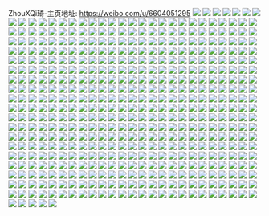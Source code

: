 ZhouXQi琦-主页地址: https://weibo.com/u/6604051295 
![](https://wx4.sinaimg.cn/mw2000/007cVVqngy1goeypsejzbj31871mxb29.jpg) 
![](https://wx4.sinaimg.cn/mw2000/007cVVqngy1goeyproehbj315j1hv7td.jpg) 
![](https://wx4.sinaimg.cn/mw2000/007cVVqngy1goeypyvvjvj31sc2dse82.jpg) 
![](https://wx4.sinaimg.cn/mw2000/007cVVqngy1goeypx9nqkj31sc2dsb2a.jpg) 
![](https://wx4.sinaimg.cn/mw2000/007cVVqngy1goeyptbmtuj31m625knpd.jpg) 
![](https://wx4.sinaimg.cn/mw2000/007cVVqngy1goeyptwvb8j30zj1bfkbc.jpg) 
![](https://wx4.sinaimg.cn/mw2000/007cVVqngy1goeyppzkraj31op28y7wi.jpg) 
![](https://wx4.sinaimg.cn/mw2000/007cVVqngy1goeypuelh3j31381gbtsn.jpg) 
![](https://wx4.sinaimg.cn/mw2000/007cVVqngy1goeypvl0knj31pr2ac1ky.jpg) 
![](https://wx4.sinaimg.cn/mw2000/007cVVqngy1go6xz5zg8bj31lv256npd.jpg) 
![](https://wx4.sinaimg.cn/mw2000/007cVVqngy1go6xz41vjlj31ny27ynpd.jpg) 
![](https://wx4.sinaimg.cn/mw2000/007cVVqngy1go6xz84rnzj31sc2dsx6p.jpg) 
![](https://wx4.sinaimg.cn/mw2000/007cVVqngy1go6xz1snvtj31ls252qv5.jpg) 
![](https://wx4.sinaimg.cn/mw2000/007cVVqngy1go6xz0tt37j314e1hu4qp.jpg) 
![](https://wx4.sinaimg.cn/mw2000/007cVVqngy1go6xz32urcj31rn2cuqv5.jpg) 
![](https://wx4.sinaimg.cn/mw2000/007cVVqngy1go6xz50bpaj31jq22bhdt.jpg) 
![](https://wx4.sinaimg.cn/mw2000/007cVVqngy1go6xz9a7u6j31gi1y0hdt.jpg) 
![](https://wx4.sinaimg.cn/mw2000/007cVVqngy1go6xz6xed5j31r92cchdt.jpg) 
![](https://wx4.sinaimg.cn/mw2000/007cVVqnly1go3fev4cmuj32bq33m4qq.jpg) 
![](https://wx4.sinaimg.cn/mw2000/007cVVqnly1go3fey3dcaj327d2xu4qq.jpg) 
![](https://wx4.sinaimg.cn/mw2000/007cVVqnly1go3fewy0r1j32c03401kz.jpg) 
![](https://wx4.sinaimg.cn/mw2000/007cVVqnly1go3feywkxrj31dj1u2nom.jpg) 
![](https://wx4.sinaimg.cn/mw2000/007cVVqnly1go3ff0vs3uj32c0340e82.jpg) 
![](https://wx4.sinaimg.cn/mw2000/007cVVqnly1go3ff01oc9j32c0340hdu.jpg) 
![](https://wx4.sinaimg.cn/mw2000/007cVVqngy1gnl035v6moj30n01dsdk6.jpg) 
![](https://wx4.sinaimg.cn/mw2000/007cVVqngy1gnin2cw530j30n01dsdkx.jpg) 
![](https://wx4.sinaimg.cn/mw2000/007cVVqngy1gnf9u7pc3aj30n01ds7wj.jpg) 
![](https://wx4.sinaimg.cn/mw2000/007cVVqngy1gnf9u0y9nnj30n01dse83.jpg) 
![](https://wx4.sinaimg.cn/mw2000/007cVVqngy1gnf9udsumej30n01dsb2b.jpg) 
![](https://wx4.sinaimg.cn/mw2000/007cVVqngy1gnf9u9mcgrj30n01dshdv.jpg) 
![](https://wx4.sinaimg.cn/mw2000/007cVVqngy1gnf9u3ubfxj30n01dskjn.jpg) 
![](https://wx4.sinaimg.cn/mw2000/007cVVqngy1gnf9ubyhetj30n01dse83.jpg) 
![](https://wx4.sinaimg.cn/mw2000/007cVVqngy1gncx25y7dfj31d71tm7wh.jpg) 
![](https://wx4.sinaimg.cn/mw2000/007cVVqngy1gncx236ivwj317f1lwx3t.jpg) 
![](https://wx4.sinaimg.cn/mw2000/007cVVqngy1gncx24pue1j31iu215e81.jpg) 
![](https://wx4.sinaimg.cn/mw2000/007cVVqngy1gncx2213zyj31sc2ds7wi.jpg) 
![](https://wx4.sinaimg.cn/mw2000/007cVVqngy1gncx27l0gtj31kp23m7wi.jpg) 
![](https://wx4.sinaimg.cn/mw2000/007cVVqngy1gncx1z9p0kj31sc2ds1ky.jpg) 
![](https://wx4.sinaimg.cn/mw2000/007cVVqngy1gncx1wss6jj31gf1xv4qq.jpg) 
![](https://wx4.sinaimg.cn/mw2000/007cVVqngy1gncx294fnuj319w1p6kjl.jpg) 
![](https://wx4.sinaimg.cn/mw2000/007cVVqngy1gncx2ap1l6j31f61w8npd.jpg) 
![](https://wx4.sinaimg.cn/mw2000/007cVVqngy1gn61wfofuej31sc2deqv6.jpg) 
![](https://wx4.sinaimg.cn/mw2000/007cVVqngy1gn61weqbnrj31kf238hdu.jpg) 
![](https://wx4.sinaimg.cn/mw2000/007cVVqngy1gn61wgjhm0j31hl1z8npd.jpg) 
![](https://wx4.sinaimg.cn/mw2000/007cVVqngy1gn61wjcryrj31hp1zd000.jpg) 
![](https://wx4.sinaimg.cn/mw2000/007cVVqngy1gn61wk6dmpj32722bu7wh.jpg) 
![](https://wx4.sinaimg.cn/mw2000/007cVVqngy1gn61wkq0uqj30se11v49i.jpg) 
![](https://wx4.sinaimg.cn/mw2000/007cVVqngy1gn61wle0moj31jy22lhdt.jpg) 
![](https://wx4.sinaimg.cn/mw2000/007cVVqngy1gn61wi8zqmj31l52461ky.jpg) 
![](https://wx4.sinaimg.cn/mw2000/007cVVqngy1gn61wmd0m3j31sc2dshdu.jpg) 
![](https://wx4.sinaimg.cn/mw2000/007cVVqngy1gmvgi54zybj318n20yb29.jpg) 
![](https://wx4.sinaimg.cn/mw2000/007cVVqngy1gmvgi70a2rj31851mv7wh.jpg) 
![](https://wx4.sinaimg.cn/mw2000/007cVVqngy1gmvgi6540ej31411qy7wh.jpg) 
![](https://wx4.sinaimg.cn/mw2000/007cVVqngy1gmvgi44q0bj31fo1wwb2a.jpg) 
![](https://wx4.sinaimg.cn/mw2000/007cVVqngy1gms3qklqi0j31mb25rx6p.jpg) 
![](https://wx4.sinaimg.cn/mw2000/007cVVqngy1gms3q6t9dxj315x1jxaw2.jpg) 
![](https://wx4.sinaimg.cn/mw2000/007cVVqngy1gms3qrmllpj31sc2dsb2a.jpg) 
![](https://wx4.sinaimg.cn/mw2000/007cVVqngy1gms3qzv6wwj31sc2dshdu.jpg) 
![](https://wx4.sinaimg.cn/mw2000/007cVVqngy1gms3r7u793j31sc2ds4qr.jpg) 
![](https://wx4.sinaimg.cn/mw2000/007cVVqngy1gms3rdt8cnj31p029ce82.jpg) 
![](https://wx4.sinaimg.cn/mw2000/007cVVqngy1gms3q97yxuj32c0340apu.jpg) 
![](https://wx4.sinaimg.cn/mw2000/007cVVqngy1gms3ujeqlvj30qz1007wh.jpg) 
![](https://wx4.sinaimg.cn/mw2000/007cVVqngy1gms3qeqxi8j32c0340qv5.jpg) 
![](https://wx4.sinaimg.cn/mw2000/007cVVqngy1gmrx2h5qgwj32c0340b29.jpg) 
![](https://wx4.sinaimg.cn/mw2000/007cVVqngy1gmhvtga55mj31a81pn4qp.jpg) 
![](https://wx4.sinaimg.cn/mw2000/007cVVqngy1gmhvti88s3j329y2ltnpe.jpg) 
![](https://wx4.sinaimg.cn/mw2000/007cVVqngy1gmhvtd5jbnj31l6249npd.jpg) 
![](https://wx4.sinaimg.cn/mw2000/007cVVqngy1gmhvtblwt6j31v22hfqv5.jpg) 
![](https://wx4.sinaimg.cn/mw2000/007cVVqngy1gmhvtevj1mj31kj1y1qv5.jpg) 
![](https://wx4.sinaimg.cn/mw2000/007cVVqngy1gmhvtm6u2hj31dw1uix6p.jpg) 
![](https://wx4.sinaimg.cn/mw2000/007cVVqngy1gmhvtnvqyfj31sc2du7wi.jpg) 
![](https://wx4.sinaimg.cn/mw2000/007cVVqngy1gmhvtkgbwdj31sc2dsnpe.jpg) 
![](https://wx4.sinaimg.cn/mw2000/007cVVqngy1gmhvtpw066j31dv1uhx6p.jpg) 
![](https://wx4.sinaimg.cn/mw2000/007cVVqngy1gm9pt8zdfvj31lz25c4qq.jpg) 
![](https://wx4.sinaimg.cn/mw2000/007cVVqngy1gm9ptb0ctsj32102peb2b.jpg) 
![](https://wx4.sinaimg.cn/mw2000/007cVVqngy1gm9pt7hhlrj31wb2j3npe.jpg) 
![](https://wx4.sinaimg.cn/mw2000/007cVVqngy1gm9ptdc5eoj31sc2dskjm.jpg) 
![](https://wx4.sinaimg.cn/mw2000/007cVVqngy1gm9ptf4nkxj31sc2ds4qr.jpg) 
![](https://wx4.sinaimg.cn/mw2000/007cVVqngy1gm9pt5vgwdj317r1mc4qp.jpg) 
![](https://wx4.sinaimg.cn/mw2000/007cVVqngy1gm9ptg5nzvj30vb15snam.jpg) 
![](https://wx4.sinaimg.cn/mw2000/007cVVqngy1gm9ptj8zemj31sc2dsnpe.jpg) 
![](https://wx4.sinaimg.cn/mw2000/007cVVqngy1gm9pthau7qj31kw23wu0x.jpg) 
![](https://wx4.sinaimg.cn/mw2000/007cVVqngy1glwuk5xa0pj31rv2cikjm.jpg) 
![](https://wx4.sinaimg.cn/mw2000/007cVVqngy1glwukchh4uj31qu2bsqv5.jpg) 
![](https://wx4.sinaimg.cn/mw2000/007cVVqngy1glwukabo7lj31rk2cre82.jpg) 
![](https://wx4.sinaimg.cn/mw2000/007cVVqngy1glwuk2o9t7j31e02927wi.jpg) 
![](https://wx4.sinaimg.cn/mw2000/007cVVqngy1glwt25l0r7j32c02c0e81.jpg) 
![](https://wx4.sinaimg.cn/mw2000/007cVVqngy1glwukdnxamj31pt2aex6p.jpg) 
![](https://wx4.sinaimg.cn/mw2000/007cVVqngy1gluksi1mq4j325633zb2a.jpg) 
![](https://wx4.sinaimg.cn/mw2000/007cVVqngy1glukslk7uij31px2aj1kz.jpg) 
![](https://wx4.sinaimg.cn/mw2000/007cVVqngy1gluksm3zo6j30n00sytdi.jpg) 
![](https://wx4.sinaimg.cn/mw2000/007cVVqngy1gluksnsq2oj31mz26nnpe.jpg) 
![](https://wx4.sinaimg.cn/mw2000/007cVVqngy1gluksjq9scj32102c4kjm.jpg) 
![](https://wx4.sinaimg.cn/mw2000/007cVVqngy1glukspemz4j31lf24kkjm.jpg) 
![](https://wx4.sinaimg.cn/mw2000/007cVVqngy1gluksgi0pij315p1jm4fv.jpg) 
![](https://wx4.sinaimg.cn/mw2000/007cVVqngy1gluksq67qpj316a1kd1g4.jpg) 
![](https://wx4.sinaimg.cn/mw2000/007cVVqngy1gluksr8djnj316o1kwe81.jpg) 
![](https://wx4.sinaimg.cn/mw2000/007cVVqngy1glk5elk8sjj31sc245hdt.jpg) 
![](https://wx4.sinaimg.cn/mw2000/007cVVqngy1glk5etzgcgj31ot29iqv5.jpg) 
![](https://wx4.sinaimg.cn/mw2000/007cVVqngy1glk5erof9pj31n02544qq.jpg) 
![](https://wx4.sinaimg.cn/mw2000/007cVVqngy1glk5ehsudhj30vj161h1z.jpg) 
![](https://wx4.sinaimg.cn/mw2000/007cVVqngy1glk5efoqgyj30wh17b14b.jpg) 
![](https://wx4.sinaimg.cn/mw2000/007cVVqngy1glk5egmshgj30tq13ntk8.jpg) 
![](https://wx4.sinaimg.cn/mw2000/007cVVqngy1glk5eozk74j316o1kw7wh.jpg) 
![](https://wx4.sinaimg.cn/mw2000/007cVVqngy1glk5enarnvj316o1kw4qp.jpg) 
![](https://wx4.sinaimg.cn/mw2000/007cVVqngy1glk5eiyqdij316o1kwkdf.jpg) 
![](https://wx4.sinaimg.cn/mw2000/007cVVqngy1gleah40xg6j31r82cbqv5.jpg) 
![](https://wx4.sinaimg.cn/mw2000/007cVVqngy1gleah33tp9j30mk0rw14a.jpg) 
![](https://wx4.sinaimg.cn/mw2000/007cVVqngy1gleah048aaj31sc2ds7wi.jpg) 
![](https://wx4.sinaimg.cn/mw2000/007cVVqngy1gleah6py5tj31kt2chnpd.jpg) 
![](https://wx4.sinaimg.cn/mw2000/007cVVqngy1gleah276q2j31r12c24qq.jpg) 
![](https://wx4.sinaimg.cn/mw2000/007cVVqngy1gleah5ezjjj31sc2ds7wi.jpg) 
![](https://wx4.sinaimg.cn/mw2000/007cVVqngy1gleah83tiuj30mz0ugdmg.jpg) 
![](https://wx4.sinaimg.cn/mw2000/007cVVqngy1glc0vluzxrj316o1kw1jj.jpg) 
![](https://wx4.sinaimg.cn/mw2000/007cVVqngy1glc0vrmo7gj316o1kwkef.jpg) 
![](https://wx4.sinaimg.cn/mw2000/007cVVqngy1glc0vq51fkj314l1i41k1.jpg) 
![](https://wx4.sinaimg.cn/mw2000/007cVVqngy1glc0vjo4cnj316k1kr1kf.jpg) 
![](https://wx4.sinaimg.cn/mw2000/007cVVqngy1glc0vmy4k8j31jc15te24.jpg) 
![](https://wx4.sinaimg.cn/mw2000/007cVVqngy1glc0w0a8tzj316o1kw1kx.jpg) 
![](https://wx4.sinaimg.cn/mw2000/007cVVqngy1glc0vxz14zj31681kbh9z.jpg) 
![](https://wx4.sinaimg.cn/mw2000/007cVVqngy1glc0vtqiidj316o1kwx3f.jpg) 
![](https://wx4.sinaimg.cn/mw2000/007cVVqngy1glc0vyptitj313o1gw17y.jpg) 
![](https://wx4.sinaimg.cn/mw2000/007cVVqngy1glc0vvcwomj31651k77wh.jpg) 
![](https://wx4.sinaimg.cn/mw2000/007cVVqngy1glc0vwtde6j313x1h81kx.jpg) 
![](https://wx4.sinaimg.cn/mw2000/007cVVqngy1glc0vo1v9uj316o1kw7sy.jpg) 
![](https://wx4.sinaimg.cn/mw2000/007cVVqngy1glc0voydrtj315e1j6n75.jpg) 
![](https://wx4.sinaimg.cn/mw2000/007cVVqngy1glc0vsitluj311g1dxqgz.jpg) 
![](https://wx4.sinaimg.cn/mw2000/007cVVqngy1gl9myirny8j31621kw4qp.jpg) 
![](https://wx4.sinaimg.cn/mw2000/007cVVqngy1gl9myjdgp9j316e1kw1c8.jpg) 
![](https://wx4.sinaimg.cn/mw2000/007cVVqngy1gl9myk2qcyj31541jonks.jpg) 
![](https://wx4.sinaimg.cn/mw2000/007cVVqngy1gl9myks7ngj316o1kwavm.jpg) 
![](https://wx4.sinaimg.cn/mw2000/007cVVqngy1gl9myhcprfj316b1kwaw9.jpg) 
![](https://wx4.sinaimg.cn/mw2000/007cVVqngy1gl9myldtptj316n1kwkfg.jpg) 
![](https://wx4.sinaimg.cn/mw2000/007cVVqngy1gl0me5if5aj30zv1k94qp.jpg) 
![](https://wx4.sinaimg.cn/mw2000/007cVVqngy1gl0me4aim8j31481gf4qp.jpg) 
![](https://wx4.sinaimg.cn/mw2000/007cVVqngy1gl0me6dsqgj310k1ih1kx.jpg) 
![](https://wx4.sinaimg.cn/mw2000/007cVVqngy1gl0meb74hgj314z1in1kx.jpg) 
![](https://wx4.sinaimg.cn/mw2000/007cVVqngy1gl0me74wm5j316n1jwx5g.jpg) 
![](https://wx4.sinaimg.cn/mw2000/007cVVqngy1gl0me7uiz4j316o1kw1kx.jpg) 
![](https://wx4.sinaimg.cn/mw2000/007cVVqngy1gl0me9qqvwj31691kd1kx.jpg) 
![](https://wx4.sinaimg.cn/mw2000/007cVVqngy1gl0mec1kxwj316m1ka1kx.jpg) 
![](https://wx4.sinaimg.cn/mw2000/007cVVqngy1gl0me3eu9pj316o1kw4qp.jpg) 
![](https://wx4.sinaimg.cn/mw2000/007cVVqngy1gkzcuyxnuoj30n02zd7wh.jpg) 
![](https://wx4.sinaimg.cn/mw2000/007cVVqngy1gkzcuidw63j30n02k07wh.jpg) 
![](https://wx4.sinaimg.cn/mw2000/007cVVqngy1gkzd1tm0w2j30n048mqv5.jpg) 
![](https://wx4.sinaimg.cn/mw2000/007cVVqngy1gkzd1yx1c4j30kd340hb3.jpg) 
![](https://wx4.sinaimg.cn/mw2000/007cVVqngy1gkzc4amostj328y2zyx6p.jpg) 
![](https://wx4.sinaimg.cn/mw2000/007cVVqngy1gkzd25x5u5j30bi3404i8.jpg) 
![](https://wx4.sinaimg.cn/mw2000/007cVVqngy1gkzd2w3hjxj30n03m2qv5.jpg) 
![](https://wx4.sinaimg.cn/mw2000/007cVVqngy1gkzd3biy22j30n02p27wh.jpg) 
![](https://wx4.sinaimg.cn/mw2000/007cVVqngy1gkzd19clf7j30n04dnx6p.jpg) 
![](https://wx4.sinaimg.cn/mw2000/007cVVqngy1gkr7kzrr9yj310l1kn7ns.jpg) 
![](https://wx4.sinaimg.cn/mw2000/007cVVqngy1gkr7l1rfbpj31571e2x4s.jpg) 
![](https://wx4.sinaimg.cn/mw2000/007cVVqngy1gkr7l0hs6gj313h1ktb29.jpg) 
![](https://wx4.sinaimg.cn/mw2000/007cVVqngy1gkr7l2f6pdj316o1kw4qp.jpg) 
![](https://wx4.sinaimg.cn/mw2000/007cVVqngy1gkr7l122paj30w41hg1dx.jpg) 
![](https://wx4.sinaimg.cn/mw2000/007cVVqngy1gkr7l325oij316o1kw7wh.jpg) 
![](https://wx4.sinaimg.cn/mw2000/007cVVqngy1gkr7l3jbagj30tg15f4g4.jpg) 
![](https://wx4.sinaimg.cn/mw2000/007cVVqngy1gkr7kz7gn5j313l1gsdu3.jpg) 
![](https://wx4.sinaimg.cn/mw2000/007cVVqngy1gkr7l3wvekj30pe11twmy.jpg) 
![](https://wx4.sinaimg.cn/mw2000/007cVVqngy1gknoxx57nhj316o1kwaus.jpg) 
![](https://wx4.sinaimg.cn/mw2000/007cVVqngy1gknow6vq3bj316o1kw7lw.jpg) 
![](https://wx4.sinaimg.cn/mw2000/007cVVqngy1gknow8i3jtj316o1kwx3k.jpg) 
![](https://wx4.sinaimg.cn/mw2000/007cVVqngy1gknow97kdrj316o1kw4gk.jpg) 
![](https://wx4.sinaimg.cn/mw2000/007cVVqngy1gkhqyk8ccyj316o1kwb29.jpg) 
![](https://wx4.sinaimg.cn/mw2000/007cVVqngy1gkhqynk8fyj316o1kwe81.jpg) 
![](https://wx4.sinaimg.cn/mw2000/007cVVqngy1gkhqyowst8j316o1kw7wh.jpg) 
![](https://wx4.sinaimg.cn/mw2000/007cVVqngy1gkhqyimup3j316o1k0b29.jpg) 
![](https://wx4.sinaimg.cn/mw2000/007cVVqngy1gkhqysf82pj316n1kwwt4.jpg) 
![](https://wx4.sinaimg.cn/mw2000/007cVVqngy1gkhqyqt229j316o1kjhdt.jpg) 
![](https://wx4.sinaimg.cn/mw2000/007cVVqngy1gkftu98627j30zl1henhb.jpg) 
![](https://wx4.sinaimg.cn/mw2000/007cVVqngy1gkftuohu7uj316n1kck5p.jpg) 
![](https://wx4.sinaimg.cn/mw2000/007cVVqngy1gkftuepq6jj31011i2tte.jpg) 
![](https://wx4.sinaimg.cn/mw2000/007cVVqngy1gkftub9z1fj311x1kwb0e.jpg) 
![](https://wx4.sinaimg.cn/mw2000/007cVVqngy1gkftug5f2xj31111jjh4v.jpg) 
![](https://wx4.sinaimg.cn/mw2000/007cVVqngy1gkftun9sb0j30v41apnd9.jpg) 
![](https://wx4.sinaimg.cn/mw2000/007cVVqngy1gkftuhdlnvj315r1jo7w0.jpg) 
![](https://wx4.sinaimg.cn/mw2000/007cVVqngy1gkftuiuqrlj316o1kwql1.jpg) 
![](https://wx4.sinaimg.cn/mw2000/007cVVqngy1gkftuswcjtj310a1ige1d.jpg) 
![](https://wx4.sinaimg.cn/mw2000/007cVVqngy1gkftul356vj316b1kfawf.jpg) 
![](https://wx4.sinaimg.cn/mw2000/007cVVqngy1gkfturd18nj310w1jbwww.jpg) 
![](https://wx4.sinaimg.cn/mw2000/007cVVqngy1gkftum3onbj316o1kw19u.jpg) 
![](https://wx4.sinaimg.cn/mw2000/007cVVqngy1gkftu6r25pj30x71dttqg.jpg) 
![](https://wx4.sinaimg.cn/mw2000/007cVVqngy1gkftudc5frj311d1k2u0n.jpg) 
![](https://wx4.sinaimg.cn/mw2000/007cVVqngy1gk7pr3905oj316i1krayn.jpg) 
![](https://wx4.sinaimg.cn/mw2000/007cVVqngy1gk7pr3vzecj316o1kwqky.jpg) 
![](https://wx4.sinaimg.cn/mw2000/007cVVqngy1gk7pr4n76oj316o1kwe0z.jpg) 
![](https://wx4.sinaimg.cn/mw2000/007cVVqngy1gk7pr5c5rzj316o1kwwyq.jpg) 
![](https://wx4.sinaimg.cn/mw2000/007cVVqngy1gk7pr81vjwj316o1kwtrf.jpg) 
![](https://wx4.sinaimg.cn/mw2000/007cVVqngy1gk7pr2bxixj313x1judzq.jpg) 
![](https://wx4.sinaimg.cn/mw2000/007cVVqngy1gk6hmr8gkgj316o1kwtvo.jpg) 
![](https://wx4.sinaimg.cn/mw2000/007cVVqngy1gk6hmsnk8xj30zm1bh1cf.jpg) 
![](https://wx4.sinaimg.cn/mw2000/007cVVqngy1gk6hmt8w0tj316o1kwtrv.jpg) 
![](https://wx4.sinaimg.cn/mw2000/007cVVqngy1gk6hmvutkcj314x1ikatc.jpg) 
![](https://wx4.sinaimg.cn/mw2000/007cVVqngy1gk6hmpu26zj310g1h8tpx.jpg) 
![](https://wx4.sinaimg.cn/mw2000/007cVVqngy1gk6hmx052aj31191fbwu1.jpg) 
![](https://wx4.sinaimg.cn/mw2000/007cVVqngy1gk6hmyjtwyj30vg1d0484.jpg) 
![](https://wx4.sinaimg.cn/mw2000/007cVVqngy1gk6hn5nbxij31581izwzq.jpg) 
![](https://wx4.sinaimg.cn/mw2000/007cVVqngy1gk6hn7bp2cj30ye1gk4ev.jpg) 
![](https://wx4.sinaimg.cn/mw2000/007cVVqngy1gk6hn7vxeej30wg17916p.jpg) 
![](https://wx4.sinaimg.cn/mw2000/007cVVqngy1gk6hn8gxx5j30rp1dcn82.jpg) 
![](https://wx4.sinaimg.cn/mw2000/007cVVqngy1gk6hn95102j30ze1bvwp0.jpg) 
![](https://wx4.sinaimg.cn/mw2000/007cVVqngy1gjzli68pa8j316o1kw1fd.jpg) 
![](https://wx4.sinaimg.cn/mw2000/007cVVqngy1gjzli7dkzoj316o1kw4kb.jpg) 
![](https://wx4.sinaimg.cn/mw2000/007cVVqngy1gjuzffa9ryj31fi1fi1kx.jpg) 
![](https://wx4.sinaimg.cn/mw2000/007cVVqngy1gjuzfh6ftlj32c02c0x6q.jpg) 
![](https://wx4.sinaimg.cn/mw2000/007cVVqngy1gjtsuko095j318a1kwtrh.jpg) 
![](https://wx4.sinaimg.cn/mw2000/007cVVqngy1gjtstzy9h3j311w1ks15f.jpg) 
![](https://wx4.sinaimg.cn/mw2000/007cVVqngy1gjtsu2ix02j311x1kwk3n.jpg) 
![](https://wx4.sinaimg.cn/mw2000/007cVVqngy1gjtsu1pu0hj311x1kwwpe.jpg) 
![](https://wx4.sinaimg.cn/mw2000/007cVVqngy1gjrfvzyyagj31ej1bqh66.jpg) 
![](https://wx4.sinaimg.cn/mw2000/007cVVqngy1gjrfwbqs1yj31gb1f17v9.jpg) 
![](https://wx4.sinaimg.cn/mw2000/007cVVqngy1gjrfvyecvqj31iu1iu4qp.jpg) 
![](https://wx4.sinaimg.cn/mw2000/007cVVqngy1gjrfw9bhuyj31kv1kl1kp.jpg) 
![](https://wx4.sinaimg.cn/mw2000/007cVVqngy1gjrfw21paej31ht1htnn4.jpg) 
![](https://wx4.sinaimg.cn/mw2000/007cVVqngy1gjrfw7x1c9j31kw1kje4m.jpg) 
![](https://wx4.sinaimg.cn/mw2000/007cVVqngy1gjrfw50u4tj31gk1gk1kx.jpg) 
![](https://wx4.sinaimg.cn/mw2000/007cVVqngy1gjrfwai7epj31it1itx5z.jpg) 
![](https://wx4.sinaimg.cn/mw2000/007cVVqngy1gjrfw3iu96j31gx1gx1kx.jpg) 
![](https://wx4.sinaimg.cn/mw2000/007cVVqngy1gjp9djet6lj31iq11xaj1.jpg) 
![](https://wx4.sinaimg.cn/mw2000/007cVVqngy1gjp9dx4os8j312n0tze3k.jpg) 
![](https://wx4.sinaimg.cn/mw2000/007cVVqngy1gjp9dlxdiaj311x1kwtis.jpg) 
![](https://wx4.sinaimg.cn/mw2000/007cVVqngy1gjp9dn25mgj311x1kw11i.jpg) 
![](https://wx4.sinaimg.cn/mw2000/007cVVqngy1gjp9dib0dnj311x1kwqa6.jpg) 
![](https://wx4.sinaimg.cn/mw2000/007cVVqngy1gjp9do08faj311x1kwdqq.jpg) 
![](https://wx4.sinaimg.cn/mw2000/007cVVqngy1gjevtct0luj325m1rwx1d.jpg) 
![](https://wx4.sinaimg.cn/mw2000/007cVVqngy1gjevtf9880j32dc1s0e06.jpg) 
![](https://wx4.sinaimg.cn/mw2000/007cVVqngy1gjevx74qmzj328d1s0e81.jpg) 
![](https://wx4.sinaimg.cn/mw2000/007cVVqngy1gja151cqc7j31ra1rawyb.jpg) 
![](https://wx4.sinaimg.cn/mw2000/007cVVqngy1gja1586e3gj31rf1rf7wh.jpg) 
![](https://wx4.sinaimg.cn/mw2000/007cVVqngy1gja15216w9j31pm1pmqla.jpg) 
![](https://wx4.sinaimg.cn/mw2000/007cVVqngy1gja154ukggj31rf1rfan8.jpg) 
![](https://wx4.sinaimg.cn/mw2000/007cVVqngy1gja158ulqpj31rf1rfqf4.jpg) 
![](https://wx4.sinaimg.cn/mw2000/007cVVqngy1gja156dn8bj31pc1qbk9j.jpg) 
![](https://wx4.sinaimg.cn/mw2000/007cVVqngy1gja1531s5rj31qj1qj4qp.jpg) 
![](https://wx4.sinaimg.cn/mw2000/007cVVqngy1gja1541kybj31q21q2aum.jpg) 
![](https://wx4.sinaimg.cn/mw2000/007cVVqngy1gja1572qmuj31rc1rc7jf.jpg) 
![](https://wx4.sinaimg.cn/mw2000/007cVVqngy1gja1507w4zj31rm1rmaq0.jpg) 
![](https://wx4.sinaimg.cn/mw2000/007cVVqngy1gj7wihyjbgj30n02nwazr.jpg) 
![](https://wx4.sinaimg.cn/mw2000/007cVVqngy1gj7wilt87ij30n01pcwqt.jpg) 
![](https://wx4.sinaimg.cn/mw2000/007cVVqngy1gj7wijl66xj30n020aqot.jpg) 
![](https://wx4.sinaimg.cn/mw2000/007cVVqngy1gj7wik7ywaj30n02k04lm.jpg) 
![](https://wx4.sinaimg.cn/mw2000/007cVVqngy1gj7wihcz86j30n01ilqjd.jpg) 
![](https://wx4.sinaimg.cn/mw2000/007cVVqngy1gj7wila9vcj30n02ww1kx.jpg) 
![](https://wx4.sinaimg.cn/mw2000/007cVVqngy1gj7wigjjs2j30n01y9k37.jpg) 
![](https://wx4.sinaimg.cn/mw2000/007cVVqngy1gj7wiitv3yj30n02k04qp.jpg) 
![](https://wx4.sinaimg.cn/mw2000/007cVVqngy1gj7wimo620j30n02k0ayw.jpg) 
![](https://wx4.sinaimg.cn/mw2000/007cVVqngy1gj36hi1tnuj31s02dce81.jpg) 
![](https://wx4.sinaimg.cn/mw2000/007cVVqngy1gj36hj2o0kj31s02dc1k5.jpg) 
![](https://wx4.sinaimg.cn/mw2000/007cVVqngy1gj36hkeqz4j31s02dc1kx.jpg) 
![](https://wx4.sinaimg.cn/mw2000/007cVVqngy1gj36hlrkdhj31kg26e4lk.jpg) 
![](https://wx4.sinaimg.cn/mw2000/007cVVqngy1gj36hs0mo7j31e01uo7wh.jpg) 
![](https://wx4.sinaimg.cn/mw2000/007cVVqngy1gj36hodopjj31qd2b6b29.jpg) 
![](https://wx4.sinaimg.cn/mw2000/007cVVqngy1gj36hgpjgdj31s02dchdi.jpg) 
![](https://wx4.sinaimg.cn/mw2000/007cVVqngy1gj36hpqi5aj31s02dcnja.jpg) 
![](https://wx4.sinaimg.cn/mw2000/007cVVqngy1gj36hqp1m9j31s02dcni2.jpg) 
![](https://wx4.sinaimg.cn/mw2000/007cVVqngy1gj100e0s4sj31s02dcx6p.jpg) 
![](https://wx4.sinaimg.cn/mw2000/007cVVqngy1gj0zzs17rnj31s02cx1kx.jpg) 
![](https://wx4.sinaimg.cn/mw2000/007cVVqngy1gj100f3b3sj31s02dc4qp.jpg) 
![](https://wx4.sinaimg.cn/mw2000/007cVVqngy1gj100g4vn5j31s02dc7wh.jpg) 
![](https://wx4.sinaimg.cn/mw2000/007cVVqngy1giyn05z32zj310k19614s.jpg) 
![](https://wx4.sinaimg.cn/mw2000/007cVVqngy1giyn04s24qj314m1d3qm4.jpg) 
![](https://wx4.sinaimg.cn/mw2000/007cVVqngy1giyn05cx8qj30zc1bqqg9.jpg) 
![](https://wx4.sinaimg.cn/mw2000/007cVVqngy1giyn06gm51j30vj15qtia.jpg) 
![](https://wx4.sinaimg.cn/mw2000/007cVVqngy1giyn04anx3j30od11dwmq.jpg) 
![](https://wx4.sinaimg.cn/mw2000/007cVVqngy1giyn07ns3kj30ug17g7gm.jpg) 
![](https://wx4.sinaimg.cn/mw2000/007cVVqngy1giv3pibut2j31kw1kwkd6.jpg) 
![](https://wx4.sinaimg.cn/mw2000/007cVVqngy1gijiq6naroj311s11s7bf.jpg) 
![](https://wx4.sinaimg.cn/mw2000/007cVVqngy1gijipzwur7j311x1kw119.jpg) 
![](https://wx4.sinaimg.cn/mw2000/007cVVqngy1gijiq25fxoj311x1kl15h.jpg) 
![](https://wx4.sinaimg.cn/mw2000/007cVVqngy1gijiq8ocs1j311x1kwgvo.jpg) 
![](https://wx4.sinaimg.cn/mw2000/007cVVqngy1gijiq9e0fyj311x1kwdqk.jpg) 
![](https://wx4.sinaimg.cn/mw2000/007cVVqngy1gijiq39kw8j311x1kwna5.jpg) 
![](https://wx4.sinaimg.cn/mw2000/007cVVqngy1gijiq7nphxj311x1kwh1h.jpg) 
![](https://wx4.sinaimg.cn/mw2000/007cVVqngy1gijiq4cwysj311x1kwwt2.jpg) 
![](https://wx4.sinaimg.cn/mw2000/007cVVqngy1gijiq59hglj311u11uk1j.jpg) 
![](https://wx4.sinaimg.cn/mw2000/007cVVqngy1gijiq155msj311x1kwdr1.jpg) 
![](https://wx4.sinaimg.cn/mw2000/007cVVqngy1gijipz9vy4j311w11wjx9.jpg) 
![](https://wx4.sinaimg.cn/mw2000/007cVVqngy1gijiqa9tlvj311x1kwwtd.jpg) 
![](https://wx4.sinaimg.cn/mw2000/007cVVqngy1gijiqbbl83j311x1kwduh.jpg) 
![](https://wx4.sinaimg.cn/mw2000/007cVVqngy1gijiq5yu9sj311x1kw493.jpg) 
![](https://wx4.sinaimg.cn/mw2000/007cVVqngy1gijiqepm57j33gg56ox6q.jpg) 
![](https://wx4.sinaimg.cn/mw2000/007cVVqngy1gibfie7rqzj30g2340asq.jpg) 
![](https://wx4.sinaimg.cn/mw2000/007cVVqngy1gibfijk8e1j316o1kwk8j.jpg) 
![](https://wx4.sinaimg.cn/mw2000/007cVVqngy1gibfiervisj30n02cf1du.jpg) 
![](https://wx4.sinaimg.cn/mw2000/007cVVqngy1gibfifo38fj30kx3407wh.jpg) 
![](https://wx4.sinaimg.cn/mw2000/007cVVqngy1gibfik6f84j316o1kwk0o.jpg) 
![](https://wx4.sinaimg.cn/mw2000/007cVVqngy1gibfigqcc2j30fr340e2o.jpg) 
![](https://wx4.sinaimg.cn/mw2000/007cVVqngy1gibfihqewfj30f4340twj.jpg) 
![](https://wx4.sinaimg.cn/mw2000/007cVVqngy1gibfid9g8yj30n04v4qv5.jpg) 
![](https://wx4.sinaimg.cn/mw2000/007cVVqngy1gibfiiytg1j30j03401kx.jpg) 
![](https://wx4.sinaimg.cn/mw2000/007cVVqngy1gi6szl1i9mj316o1kw4j7.jpg) 
![](https://wx4.sinaimg.cn/mw2000/007cVVqngy1gi6szm952nj310l1gfdw2.jpg) 
![](https://wx4.sinaimg.cn/mw2000/007cVVqngy1gi6szje6y6j316o1kwx1b.jpg) 
![](https://wx4.sinaimg.cn/mw2000/007cVVqngy1gi6szkhqikj30z21elk71.jpg) 
![](https://wx4.sinaimg.cn/mw2000/007cVVqngy1gi6szjxhuij30s311u14d.jpg) 
![](https://wx4.sinaimg.cn/mw2000/007cVVqngy1gi6szlndrxj313a1jwtrk.jpg) 
![](https://wx4.sinaimg.cn/mw2000/007cVVqngy1gi27vue1wqj316n1k84jd.jpg) 
![](https://wx4.sinaimg.cn/mw2000/007cVVqngy1gi27vsi34bj31i81i87wh.jpg) 
![](https://wx4.sinaimg.cn/mw2000/007cVVqngy1gi27vtmdkqj31671gvkcs.jpg) 
![](https://wx4.sinaimg.cn/mw2000/007cVVqngy1gi27vy243cj315m1kwnjo.jpg) 
![](https://wx4.sinaimg.cn/mw2000/007cVVqngy1gi27vwpfjrj31681k41kx.jpg) 
![](https://wx4.sinaimg.cn/mw2000/007cVVqngy1gi27vze6l6j316o1kwar8.jpg) 
![](https://wx4.sinaimg.cn/mw2000/007cVVqngy1gi27vpbv0fj313e1kwx2d.jpg) 
![](https://wx4.sinaimg.cn/mw2000/007cVVqngy1gi27vyr0o0j316o1kwkbz.jpg) 
![](https://wx4.sinaimg.cn/mw2000/007cVVqngy1gi27vqep7fj31k81k8b29.jpg) 
![](https://wx4.sinaimg.cn/mw2000/007cVVqngy1ghw75or5k2j31kw1kw4qp.jpg) 
![](https://wx4.sinaimg.cn/mw2000/007cVVqngy1ghw75prk9gj31kw1kw4qp.jpg) 
![](https://wx4.sinaimg.cn/mw2000/007cVVqngy1ghs3o2gbhsj30ql17ytou.jpg) 
![](https://wx4.sinaimg.cn/mw2000/007cVVqngy1ghs3oat852j30xm1i8hdp.jpg) 
![](https://wx4.sinaimg.cn/mw2000/007cVVqngy1ghs3oii22fj30sx1aie0v.jpg) 
![](https://wx4.sinaimg.cn/mw2000/007cVVqngy1ghs3osig61j30uo186wwb.jpg) 
![](https://wx4.sinaimg.cn/mw2000/007cVVqngy1ghrwn5fq6oj30t11cpjz0.jpg) 
![](https://wx4.sinaimg.cn/mw2000/007cVVqngy1ghs3oywqfzj30y21e6nk1.jpg) 
![](https://wx4.sinaimg.cn/mw2000/007cVVqngy1ghqnfw3do3j30o50xvgry.jpg) 
![](https://wx4.sinaimg.cn/mw2000/007cVVqngy1gi6kwflgsaj31671gvkcs.jpg) 
![](https://wx4.sinaimg.cn/mw2000/007cVVqngy1ghqnfz9chaj30ur19valj.jpg) 
![](https://wx4.sinaimg.cn/mw2000/007cVVqngy1gi6kwg5w4rj315w1kbh2z.jpg) 
![](https://wx4.sinaimg.cn/mw2000/007cVVqngy1ghjnk4vyzlj314w1hmazq.jpg) 
![](https://wx4.sinaimg.cn/mw2000/007cVVqngy1ghjnk0tfj9j316o1kh1kx.jpg) 
![](https://wx4.sinaimg.cn/mw2000/007cVVqngy1ghjnjzozwaj313d1gte3o.jpg) 
![](https://wx4.sinaimg.cn/mw2000/007cVVqngy1ghjnjyu0elj315t1if4qd.jpg) 
![](https://wx4.sinaimg.cn/mw2000/007cVVqngy1ghjnk1pbjpj316n1kw4qp.jpg) 
![](https://wx4.sinaimg.cn/mw2000/007cVVqngy1ghjnk39afjj314g1hyh91.jpg) 
![](https://wx4.sinaimg.cn/mw2000/007cVVqngy1ghjnk3yfkzj313o1g7qlv.jpg) 
![](https://wx4.sinaimg.cn/mw2000/007cVVqngy1ghjnk2hezlj310g1dznj3.jpg) 
![](https://wx4.sinaimg.cn/mw2000/007cVVqngy1ghjnk67n1pj30x819wqnd.jpg) 
![](https://wx4.sinaimg.cn/mw2000/007cVVqngy1ghcqzzxch8j31jk1jku0e.jpg) 
![](https://wx4.sinaimg.cn/mw2000/007cVVqngy1ghcznsjkr7j31kw1kw1it.jpg) 
![](https://wx4.sinaimg.cn/mw2000/007cVVqngy1gh9bpcmqxjj31i812pdz0.jpg) 
![](https://wx4.sinaimg.cn/mw2000/007cVVqngy1gh9bpdg9fyj31kw1clqpg.jpg) 
![](https://wx4.sinaimg.cn/mw2000/007cVVqngy1gh9bpeikm7j31k9163tty.jpg) 
![](https://wx4.sinaimg.cn/mw2000/007cVVqngy1gh3jk588f9j310m68f7wi.jpg) 
![](https://wx4.sinaimg.cn/mw2000/007cVVqngy1gh3jjz6ozmj30y86o4u0x.jpg) 
![](https://wx4.sinaimg.cn/mw2000/007cVVqngy1gh3jqbexqhj30rq88ex6p.jpg) 
![](https://wx4.sinaimg.cn/mw2000/007cVVqngy1gh3jk34ug4j30xm6skqv5.jpg) 
![](https://wx4.sinaimg.cn/mw2000/007cVVqngy1gh3jjnyu7xj30tm7pix6p.jpg) 
![](https://wx4.sinaimg.cn/mw2000/007cVVqngy1gh3jje8hf1j30ue7ih4qq.jpg) 
![](https://wx4.sinaimg.cn/mw2000/007cVVqngy1gh3jjm5ak7j30vb7agx6p.jpg) 
![](https://wx4.sinaimg.cn/mw2000/007cVVqngy1gh3jjg6isfj30s783c1ky.jpg) 
![](https://wx4.sinaimg.cn/mw2000/007cVVqngy1gh3jjiymjbj30u57kn7wi.jpg) 
![](https://wx4.sinaimg.cn/mw2000/007cVVqngy1gh00hydnm3j31kw1lw7o1.jpg) 
![](https://wx4.sinaimg.cn/mw2000/007cVVqngy1gh00i2cmzfj31k316oke0.jpg) 
![](https://wx4.sinaimg.cn/mw2000/007cVVqngy1ggt5do23swj311k1jmk63.jpg) 
![](https://wx4.sinaimg.cn/mw2000/007cVVqngy1ggog537hdnj316f1k54ha.jpg) 
![](https://wx4.sinaimg.cn/mw2000/007cVVqngy1ggog55dz15j31kw1kw7wh.jpg) 
![](https://wx4.sinaimg.cn/mw2000/007cVVqngy1ggog51zcnuj311u1k8tu4.jpg) 
![](https://wx4.sinaimg.cn/mw2000/007cVVqngy1ggm9g4a5adj316c1kwdvc.jpg) 
![](https://wx4.sinaimg.cn/mw2000/007cVVqngy1ggm9g67wa6j31571jwna6.jpg) 
![](https://wx4.sinaimg.cn/mw2000/007cVVqngy1ggm9g7vthdj313b1k3wrd.jpg) 
![](https://wx4.sinaimg.cn/mw2000/007cVVqngy1ggm9g5qs5aj312j1h314y.jpg) 
![](https://wx4.sinaimg.cn/mw2000/007cVVqngy1ggm9g8tri4j30n02l7qmr.jpg) 
![](https://wx4.sinaimg.cn/mw2000/007cVVqngy1ggm9g8ddxkj315p1kw7it.jpg) 
![](https://wx4.sinaimg.cn/mw2000/007cVVqngy1ggm9g523e6j314p1ks7hb.jpg) 
![](https://wx4.sinaimg.cn/mw2000/007cVVqngy1ggm9g7fznmj31671kw4c3.jpg) 
![](https://wx4.sinaimg.cn/mw2000/007cVVqngy1ggm9g3rimcj313q1jtk51.jpg) 
![](https://wx4.sinaimg.cn/mw2000/007cVVqngy1ggfa8c7y4wj30kt16p45f.jpg) 
![](https://wx4.sinaimg.cn/mw2000/007cVVqngy1ggfa8d72ntj31581g7aqd.jpg) 
![](https://wx4.sinaimg.cn/mw2000/007cVVqngy1ggfa8eo2agj31kw1k91cf.jpg) 
![](https://wx4.sinaimg.cn/mw2000/007cVVqngy1ggfa8femndj30ku15fqch.jpg) 
![](https://wx4.sinaimg.cn/mw2000/007cVVqngy1gfz1umfv6hj31pe261hdt.jpg) 
![](https://wx4.sinaimg.cn/mw2000/007cVVqngy1gfz1ulfvaqj31sg28ib29.jpg) 
![](https://wx4.sinaimg.cn/mw2000/007cVVqngy1gfz1unne10j31sg2c54qq.jpg) 
![](https://wx4.sinaimg.cn/mw2000/007cVVqngy1gfz1uozp28j31ol295x6p.jpg) 
![](https://wx4.sinaimg.cn/mw2000/007cVVqngy1gfnfvf5my4j316f1j71c5.jpg) 
![](https://wx4.sinaimg.cn/mw2000/007cVVqngy1gfnfvecybqj316q1kwqty.jpg) 
![](https://wx4.sinaimg.cn/mw2000/007cVVqngy1gfhkmdyux3j31um2o4u0x.jpg) 
![](https://wx4.sinaimg.cn/mw2000/007cVVqngy1gfhkmf0scbj31f1218e81.jpg) 
![](https://wx4.sinaimg.cn/mw2000/007cVVqngy1gfhkmd4olvj31sx2p2e81.jpg) 
![](https://wx4.sinaimg.cn/mw2000/007cVVqngy1gfhkmccm0aj31ns1nsavn.jpg) 
![](https://wx4.sinaimg.cn/mw2000/007cVVqngy1gfhkmgxpknj30ku0kuq35.jpg) 
![](https://wx4.sinaimg.cn/mw2000/007cVVqngy1gfhkmgcjiaj322o340e83.jpg) 
![](https://wx4.sinaimg.cn/mw2000/007cVVqngy1gfbwg3cl57j31gs204u0x.jpg) 
![](https://wx4.sinaimg.cn/mw2000/007cVVqngy1gfbwg155pgj31lz21iqv5.jpg) 
![](https://wx4.sinaimg.cn/mw2000/007cVVqngy1gfbwfvvfnfj32c02c0b2b.jpg) 
![](https://wx4.sinaimg.cn/mw2000/007cVVqngy1gfbwfz73y1j31yu2lhu0y.jpg) 
![](https://wx4.sinaimg.cn/mw2000/007cVVqngy1gf2rbq8e3ej30ku21hdzi.jpg) 
![](https://wx4.sinaimg.cn/mw2000/007cVVqngy1gf2rfhq5vpj30ku1ladwn.jpg) 
![](https://wx4.sinaimg.cn/mw2000/007cVVqngy1gf2rbprlhmj30ku1zgka7.jpg) 
![](https://wx4.sinaimg.cn/mw2000/007cVVqngy1ger11d206sj316o1kw4ax.jpg) 
![](https://wx4.sinaimg.cn/mw2000/007cVVqngy1gelf5yygv9j31po2a14qq.jpg) 
![](https://wx4.sinaimg.cn/mw2000/007cVVqngy1geaw2udys1j31kl1klqr6.jpg) 
![](https://wx4.sinaimg.cn/mw2000/007cVVqngy1geaw2vpfhxj31ob1jihca.jpg) 
![](https://wx4.sinaimg.cn/mw2000/007cVVqngy1geaw2t9qemj31q41q4kjl.jpg) 
![](https://wx4.sinaimg.cn/mw2000/007cVVqngy1geaw2xfoirj31po1poe81.jpg) 
![](https://wx4.sinaimg.cn/mw2000/007cVVqngy1ge2x7waddej31o01o0e81.jpg) 
![](https://wx4.sinaimg.cn/mw2000/007cVVqngy1ge2x7xq98jj31o01o0e81.jpg) 
![](https://wx4.sinaimg.cn/mw2000/007cVVqngy1ge0hd0oqc2j327u1n6qv5.jpg) 
![](https://wx4.sinaimg.cn/mw2000/007cVVqngy1gdutfhqdk1j30ls0rv0z4.jpg) 
![](https://wx4.sinaimg.cn/mw2000/007cVVqngy1gdutoc26iij30sk0xogse.jpg) 
![](https://wx4.sinaimg.cn/mw2000/007cVVqngy1gdutfjztvcj31sg2ds1kx.jpg) 
![](https://wx4.sinaimg.cn/mw2000/007cVVqngy1gdutflhjqoj31sf2drx6p.jpg) 
![](https://wx4.sinaimg.cn/mw2000/007cVVqngy1gdtpobfr31j31k11jee5m.jpg) 
![](https://wx4.sinaimg.cn/mw2000/007cVVqngy1gdtpoab0etj322o340npe.jpg) 
![](https://wx4.sinaimg.cn/mw2000/007cVVqngy1gdtpodtzjfj322o340kjm.jpg) 
![](https://wx4.sinaimg.cn/mw2000/007cVVqngy1gdnxae3tanj322o340hdu.jpg) 
![](https://wx4.sinaimg.cn/mw2000/007cVVqngy1gdnxah8cw5j31be1nl4kq.jpg) 
![](https://wx4.sinaimg.cn/mw2000/007cVVqngy1gdnxagagn8j322o3404qq.jpg) 
![](https://wx4.sinaimg.cn/mw2000/007cVVqngy1gdpz4evtguj30sh0zwtio.jpg) 
![](https://wx4.sinaimg.cn/mw2000/007cVVqngy1gdpz4ee8qmj319u1mn4qp.jpg) 
![](https://wx4.sinaimg.cn/mw2000/007cVVqngy1gdpz4fn394j31a91fyhcc.jpg) 
![](https://wx4.sinaimg.cn/mw2000/007cVVqngy1gd48adrrvaj322o3401ky.jpg) 
![](https://wx4.sinaimg.cn/mw2000/007cVVqngy1gd48agw9kej322o340x6p.jpg) 
![](https://wx4.sinaimg.cn/mw2000/007cVVqngy1gd48aibdubj31891ix1f6.jpg) 
![](https://wx4.sinaimg.cn/mw2000/007cVVqngy1gd48ajetkzj31zc1zcb29.jpg) 
![](https://wx4.sinaimg.cn/mw2000/007cVVqngy1gczlqlvo03j322o340qv5.jpg) 
![](https://wx4.sinaimg.cn/mw2000/007cVVqngy1gczlqgao1vj31ij27qe24.jpg) 
![](https://wx4.sinaimg.cn/mw2000/007cVVqngy1gczlqdb1o9j31xo2zdu0x.jpg) 
![](https://wx4.sinaimg.cn/mw2000/007cVVqngy1gczlq8yr49j322o340u0x.jpg) 
![](https://wx4.sinaimg.cn/mw2000/007cVVqngy1gczlqxybfqj322o340npd.jpg) 
![](https://wx4.sinaimg.cn/mw2000/007cVVqngy1gczlqsjrsij334022ohdu.jpg) 
![](https://wx4.sinaimg.cn/mw2000/007cVVqngy1gcuq8nsktcj30ku1n8k53.jpg) 
![](https://wx4.sinaimg.cn/mw2000/007cVVqngy1gcuq8oe30pj30ku1557d7.jpg) 
![](https://wx4.sinaimg.cn/mw2000/007cVVqngy1gcuq8pa6qzj30kt23tqiw.jpg) 
![](https://wx4.sinaimg.cn/mw2000/007cVVqngy1gcuq8pttcsj30ku13qti5.jpg) 
![](https://wx4.sinaimg.cn/mw2000/007cVVqngy1gcuq8uc3qoj32bw2iie83.jpg) 
![](https://wx4.sinaimg.cn/mw2000/007cVVqngy1gcuq8qxz15j30ku1fj7g9.jpg) 
![](https://wx4.sinaimg.cn/mw2000/007cVVqngy1gcuq8rkhhsj30ku1g3tle.jpg) 
![](https://wx4.sinaimg.cn/mw2000/007cVVqngy1gcuq8n4xmaj30ku15bn6z.jpg) 
![](https://wx4.sinaimg.cn/mw2000/007cVVqngy1gcuq8s5weqj30ku1rsgzz.jpg) 
![](https://wx4.sinaimg.cn/mw2000/007cVVqngy1gcp88d3sgcj31de1uhe81.jpg) 
![](https://wx4.sinaimg.cn/mw2000/007cVVqngy1gci9zojbtij31cp1v9b29.jpg) 
![](https://wx4.sinaimg.cn/mw2000/007cVVqngy1gcdk98jk2vj314h1i11k4.jpg) 
![](https://wx4.sinaimg.cn/mw2000/007cVVqngy1gcdk97uxl5j30se1jvqns.jpg) 
![](https://wx4.sinaimg.cn/mw2000/007cVVqngy1gcdk9a3lj7j31j427bkjm.jpg) 
![](https://wx4.sinaimg.cn/mw2000/007cVVqngy1gcdk975n13j31ar1y5hdt.jpg) 
![](https://wx4.sinaimg.cn/mw2000/007cVVqngy1gc4d1eywtjj31ho1zkb29.jpg) 
![](https://wx4.sinaimg.cn/mw2000/007cVVqngy1gc4d1fp0c0j31d61tkazy.jpg) 
![](https://wx4.sinaimg.cn/mw2000/007cVVqngy1gc4d1dpjycj31ds1yj7wh.jpg) 
![](https://wx4.sinaimg.cn/mw2000/007cVVqngy1gc4d1glvskj31sg275hdt.jpg) 
![](https://wx4.sinaimg.cn/mw2000/007cVVqngy1gbn2qa5lndj30u0140qaq.jpg) 
![](https://wx4.sinaimg.cn/mw2000/007cVVqngy1gbn2q9jtvrj30u014046e.jpg) 
![](https://wx4.sinaimg.cn/mw2000/007cVVqngy1gbn2qapos6j30u01407c8.jpg) 
![](https://wx4.sinaimg.cn/mw2000/007cVVqngy1gakry4w87gj3269269hdv.jpg) 
![](https://wx4.sinaimg.cn/mw2000/007cVVqngy1gactx3jlomj31sg1sg4kr.jpg) 
![](https://wx4.sinaimg.cn/mw2000/007cVVqngy1gactxxlfmbj327z2c01ky.jpg) 
![](https://wx4.sinaimg.cn/mw2000/007cVVqngy1ga88li2eeej32c0340e83.jpg) 
![](https://wx4.sinaimg.cn/mw2000/007cVVqngy1ga3g4mn5gcj31j321c4id.jpg) 
![](https://wx4.sinaimg.cn/mw2000/007cVVqngy1g9gesmxwdxj32am1h67sp.jpg) 
![](https://wx4.sinaimg.cn/mw2000/007cVVqngy1g9gesmbfetj3220107toy.jpg) 
![](https://wx4.sinaimg.cn/mw2000/007cVVqngy1g9geslqq18j316z1podws.jpg) 
![](https://wx4.sinaimg.cn/mw2000/007cVVqnly1g6r926d6yuj31861j0axp.jpg) 
![](https://wx4.sinaimg.cn/mw2000/007cVVqnly1g6r924sxegj311p13xn9j.jpg) 
![](https://wx4.sinaimg.cn/mw2000/007cVVqnly1g6r924cwijj318n1j9ay7.jpg) 
![](https://wx4.sinaimg.cn/mw2000/007cVVqnly1g6ozp8advij321v1jie81.jpg) 
![](https://wx4.sinaimg.cn/mw2000/007cVVqnly1g6nk3cyydvj31o01o0kjl.jpg) 
![](https://wx4.sinaimg.cn/mw2000/007cVVqnly1g6nk3gh39xj30tu18qe0s.jpg) 
![](https://wx4.sinaimg.cn/mw2000/007cVVqngy1g5kgbcfsjkj32c02c0u0x.jpg) 
![](https://wx4.sinaimg.cn/mw2000/007cVVqngy1g5kgb9n48gj30ku16gqbv.jpg) 
![](https://wx4.sinaimg.cn/mw2000/007cVVqngy1g5kgba2lytj31dk21k4qp.jpg) 
![](https://wx4.sinaimg.cn/mw2000/007cVVqngy1g5en8f5z8yj31q81q84qp.jpg) 
![](https://wx4.sinaimg.cn/mw2000/007cVVqngy1g5en850qcyj31o81ka7wh.jpg) 
![](https://wx4.sinaimg.cn/mw2000/007cVVqngy1g4p8j3wfl0j322o2iqb2a.jpg) 
![](https://wx4.sinaimg.cn/mw2000/007cVVqngy1g4o18lznjrj31o0190e4t.jpg) 
![](https://wx4.sinaimg.cn/mw2000/007cVVqngy1g4mgxr2sy5j327h27h7wi.jpg) 
![](https://wx4.sinaimg.cn/mw2000/007cVVqngy1g4mgxov253j32z628e1kz.jpg) 
![](https://wx4.sinaimg.cn/mw2000/007cVVqngy1g2xpw3eh0cj31o027ub2d.jpg) 
![](https://wx4.sinaimg.cn/mw2000/007cVVqngy1g2xpw4b3hkj30ku0rt1kx.jpg) 
![](https://wx4.sinaimg.cn/mw2000/007cVVqngy1g2xpw4qax7j30ku0rvu0r.jpg) 
![](https://wx4.sinaimg.cn/mw2000/007cVVqngy1g2xpw639dwj31o027ux6s.jpg) 
![](https://wx4.sinaimg.cn/mw2000/007cVVqngy1g2ln9oybrej327u1o04qr.jpg) 
![](https://wx4.sinaimg.cn/mw2000/007cVVqngy1g2ln9qiaprj313j0tnnku.jpg) 
![](https://wx4.sinaimg.cn/mw2000/007cVVqngy1g2104ysvytj30dw0ku3zs.jpg) 
![](https://wx4.sinaimg.cn/mw2000/007cVVqngy1g2104x98r4j30fo0hywfx.jpg) 
![](https://wx4.sinaimg.cn/mw2000/007cVVqngy1g2104z04fnj30dw0m70u7.jpg) 
![](https://wx4.sinaimg.cn/mw2000/007cVVqngy1g2104xfig9j30fo0fotas.jpg) 
![](https://wx4.sinaimg.cn/mw2000/007cVVqngy1g2104xlqfij30fo0r80tz.jpg) 
![](https://wx4.sinaimg.cn/mw2000/007cVVqngy1g2104ync0xj30fo0mf75k.jpg) 
![](https://wx4.sinaimg.cn/mw2000/007cVVqngy1g2104z8iv4j30f00m8mzg.jpg) 
![](https://wx4.sinaimg.cn/mw2000/007cVVqngy1g2104xxyo3j30fo0rujvo.jpg) 
![](https://wx4.sinaimg.cn/mw2000/007cVVqngy1g2104yeu7yj30k00zk0yu.jpg) 
![](https://wx4.sinaimg.cn/mw2000/007cVVqngy1fzi23hzrpyj312b1ot1ky.jpg) 
![](https://wx4.sinaimg.cn/mw2000/007cVVqngy1fzi243bri0j312b1otx6r.jpg) 
![](https://wx4.sinaimg.cn/mw2000/007cVVqngy1fzi253trloj312b1ote83.jpg) 
![](https://wx4.sinaimg.cn/mw2000/007cVVqngy1fzi24l8lzyj312b1ot7wj.jpg) 
![](https://wx4.sinaimg.cn/mw2000/007cVVqngy1fzf83vq5ngj31nu27pkjl.jpg) 
![](https://wx4.sinaimg.cn/mw2000/007cVVqngy1fzf83u3799j31nu27pnpd.jpg) 
![](https://wx4.sinaimg.cn/mw2000/007cVVqngy1fvygwogzouj310b0qo4a1.jpg) 
![](https://wx4.sinaimg.cn/mw2000/007cVVqngy1fvygwp972kj30zk0qotkg.jpg) 
![](https://wx4.sinaimg.cn/mw2000/007cVVqngy1fvrq787gn9j31z41hf7wi.jpg) 
![](https://wx4.sinaimg.cn/mw2000/007cVVqngy1fvrq7ceg7nj32ip1w1hdw.jpg) 
![](https://wx4.sinaimg.cn/mw2000/007cVVqngy1fvrq7p6249j32c02c01l5.jpg) 
![](https://wx4.sinaimg.cn/mw2000/007cVVqngy1fvihs1ugggj31uo18gu0y.jpg) 
![](https://wx4.sinaimg.cn/mw2000/007cVVqngy1fvihs324qhj31uo18gu0y.jpg) 
![](https://wx4.sinaimg.cn/mw2000/007cVVqngy1fv5y3tu6a4j30ku0i0n1i.jpg) 
![](https://wx4.sinaimg.cn/mw2000/007cVVqngy1fuxn6pal9qj318g18gtjb.jpg) 
![](https://wx4.sinaimg.cn/mw2000/007cVVqngy1fu8fkcqrosj31o01921ky.jpg) 
